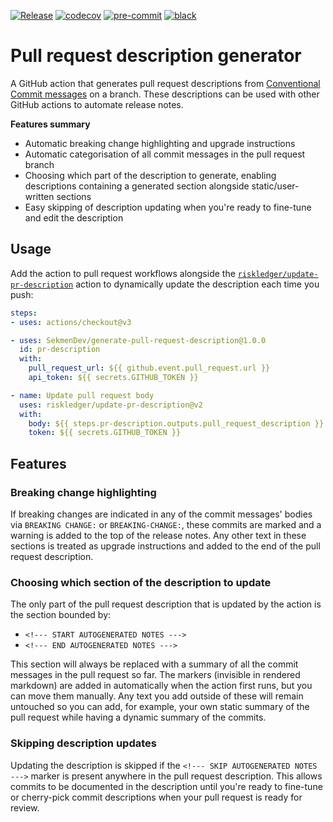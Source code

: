 [![Release](https://github.com/SekmenDev/generate-pull-request-description/actions/workflows/release.yml/badge.svg)](https://github.com/SekmenDev/generate-pull-request-description/actions/workflows/release.yml)
[![codecov](https://codecov.io/gh/SekmenDev/generate-pull-request-description/branch/main/graph/badge.svg?token=J3NFSPZJHW)](https://codecov.io/gh/SekmenDev/generate-pull-request-description)
[![pre-commit](https://img.shields.io/badge/pre--commit-enabled-brightgreen?logo=pre-commit&logoColor=white)](https://github.com/pre-commit/pre-commit)
[![black](https://img.shields.io/badge/code%20style-black-000000.svg)](https://github.com/ambv/black)

# Pull request description generator
A GitHub action that generates pull request descriptions from
[Conventional Commit messages](https://www.conventionalcommits.org/en/v1.0.0/) on a branch. These descriptions can be
used with other GitHub actions to automate release notes.

**Features summary**
- Automatic breaking change highlighting and upgrade instructions
- Automatic categorisation of all commit messages in the pull request branch
- Choosing which part of the description to generate, enabling descriptions containing a generated section alongside
  static/user-written sections
- Easy skipping of description updating when you're ready to fine-tune and edit the description

## Usage
Add the action to pull request workflows alongside the
[`riskledger/update-pr-description`](https://github.com/riskledger/update-pr-description) action to dynamically update
the description each time you push:

```yaml
steps:
- uses: actions/checkout@v3

- uses: SekmenDev/generate-pull-request-description@1.0.0
  id: pr-description
  with:
    pull_request_url: ${{ github.event.pull_request.url }}
    api_token: ${{ secrets.GITHUB_TOKEN }}

- name: Update pull request body
  uses: riskledger/update-pr-description@v2
  with:
    body: ${{ steps.pr-description.outputs.pull_request_description }}
    token: ${{ secrets.GITHUB_TOKEN }}
```

## Features

### Breaking change highlighting
If breaking changes are indicated in any of the commit messages' bodies via `BREAKING CHANGE:` or `BREAKING-CHANGE:`,
these commits are marked and a warning is added to the top of the release notes. Any other text in these sections is
treated as upgrade instructions and added to the end of the pull request description.

### Choosing which section of the description to update
The only part of the pull request description that is updated by the action is the section bounded by:
- `<!--- START AUTOGENERATED NOTES --->`
- `<!--- END AUTOGENERATED NOTES --->`

This section will always be replaced with a summary of all the commit messages in the pull request so far. The markers
(invisible in rendered markdown) are added in automatically when the action first runs, but you can move them manually.
Any text you add outside of these will remain untouched so you can add, for example, your own static summary of the
pull request while having a dynamic summary of the commits.

### Skipping description updates
Updating the description is skipped if the `<!--- SKIP AUTOGENERATED NOTES --->` marker is present anywhere in the pull
request description. This allows commits to be documented in the description until you're ready to fine-tune or
cherry-pick commit descriptions when your pull request is ready for review.

